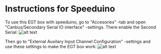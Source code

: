 # Instructions for Speeduino

To use this EGT box with speeduino, go to "Accesories" -tab and open "Canbus/Secondary Serial IO interface" -settings. There enable the Second Serial:
![alt text](https://raw.githubusercontent.com/pazi88/8Ch-EGT/master/Speeduino%20instructions/Secondary_serial.png)

Then go to "External Auxilary Input Channel Configuration" -settings and use these settings to make the EGT box work:
![alt text](https://raw.githubusercontent.com/pazi88/8Ch-EGT/master/Speeduino%20instructions/Speeduino_settings.png)